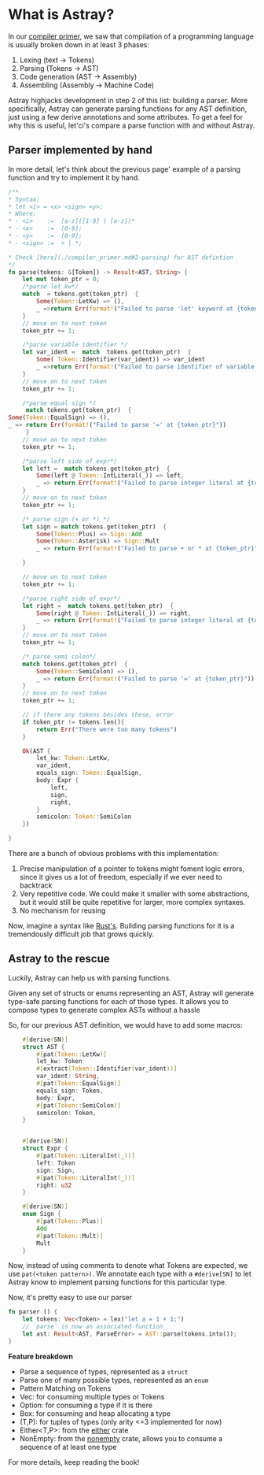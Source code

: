 # What is Astray?

In our [compiler primer](./compiler_primer.md), we saw that compilation of a programming language is usually broken down in at least 3 phases:

1. Lexing (text -> Tokens)
2. Parsing (Tokens -> AST)
3. Code generation (AST -> Assembly)
4. Assembling (Assembly -> Machine Code)

Astray highjacks development in step 2 of this list: building a parser.
More specifically, Astray can generate parsing functions for any AST definition, just using a few derive annotations and some attributes.
To get a feel for why this is useful, let'ci's compare a parse function with and without Astray.

## Parser implemented by hand

In more detail, let's think about the previous page' example of a parsing function and try to implement it by hand.

```rust
/**
* Syntax:
* let <i> = <x> <sign> <y>;
* Where:
* - <i>    :=  [a-z]([1-9] | [a-z])*
* - <x>    :=  [0-9];
* - <y>    :=  [0-9];
* - <sign> :=  + | *;

* Check [here](./compiler_primer.md#2-parsing) for AST defintion
*/
fn parse(tokens: &[Token]) -> Result<AST, String> {
    let mut token_ptr = 0;
    /*parse let kw*/
    match  = tokens.get(token_ptr)  {
        Some(Token::LetKw) => (),
        _ =>return Err(format!("Failed to parse 'let' keyword at {token_ptr}"))
    }
    // move on to next token
    token_ptr += 1;

    /*parse variable identifier */
    let var_ident =  match  tokens.get(token_ptr)  {
        Some( Token::Identifier(var_ident)) => var_ident
        _ =>return Err(format!("Failed to parse identifier of variable at {token_ptr}"))
    }
    // move on to next token
    token_ptr += 1;

    /*parse equal sign */
     match tokens.get(token_ptr)  {
Some(Token::EqualSign) => (),
_ => return Err(format!("Failed to parse '=' at {token_ptr}"))
     }
    // move on to next token
    token_ptr += 1;

    /*parse left side of expr*/
    let left =  match tokens.get(token_ptr)  {
        Some(left @ Token::IntLiteral(_)) => left,
        _ => return Err(format!("Failed to parse integer literal at {token_ptr}"))
    }
    // move on to next token
    token_ptr += 1;

    /* parse sign (+ or *) */
    let sign = match tokens.get(token_ptr)  {
        Some(Token::Plus) => Sign::Add
        Some(Token::Asterisk) => Sign::Mult
        _ => return Err(format!("Failed to parse + or * at {token_ptr}"))

    }

    // move on to next token
    token_ptr += 1;

    /*parse right side of expr*/
    let right =  match tokens.get(token_ptr)  {
        Some(right @ Token::IntLiteral(_)) => right,
        _ => return Err(format!("Failed to parse integer literal at {token_ptr}"))
    }
    // move on to next token
    token_ptr += 1;

    /* parse semi colon*/
    match tokens.get(token_ptr)  {
        Some(Token::SemiColon) => (),
        _ => return Err(format!("Failed to parse '=' at {token_ptr}"))
    }
    // move on to next token
    token_ptr += 1;

    // if there any tokens besides these, error
    if token_ptr != tokens.len(){
        return Err("There were too many tokens")
    }

    Ok(AST {
        let_kw: Token::LetKw,
        var_ident,
        equals_sign: Token::EqualSign,
        body: Expr {
            left,
            sign,
            right,
        }
        semicolon: Token::SemiColon
    })

}
```

There are a bunch of obvious problems with this implementation:
1. Precise manipulation of a pointer to tokens might foment logic errors, since it gives us a lot of freedom, especially if we ever need to backtrack  
2. Very repetitive code. We could make it smaller with some abstractions, but it would still be quite repetitive for larger, more complex syntaxes.
3. No mechanism for reusing 

Now, imagine a syntax like [Rust's](https://doc.rust-lang.org/stable/reference/). Building parsing functions for it is a tremendously difficult job that grows quickly.


## Astray to the rescue

Luckily, Astray can help us with parsing functions.

Given any set of structs or enums representing an AST, Astray will generate type-safe parsing functions for each of those types.
It allows you to compose types to generate complex ASTs without a hassle

So, for our previous AST definition, we would have to add some macros:

```rust
    #[derive(SN)]
    struct AST {
        #[pat(Token::LetKw)] 
        let_kw: Token
        #[extract(Token::Identifier(var_ident))] 
        var_ident: String,
        #[pat(Token::EqualSign)] 
        equals_sign: Token,
        body: Expr,
        #[pat(Token::SemiColon)] 
        semicolon: Token,
    }


    #[derive(SN)]
    struct Expr {
        #[pat(Token::LiteralInt(_))]
        left: Token
        sign: Sign,
        #[pat(Token::LiteralInt(_))]
        right: u32
    }

    #[derive(SN)]
    enum Sign {
        #[pat(Token::Plus)]
        Add
        #[pat(Token::Mult)]
        Mult
    }
```

Now, instead of using comments to denote what Tokens are expected, we use `pat(<token pattern>)`. 
We annotate each type with a `#derive[SN]` to let Astray know to implement parsing functions for this particular type.

Now, it's pretty easy to use our parser

```rust
fn parser () {
    let tokens: Vec<Token> = lex("let a = 1 + 1;")
    // `parse` is now an associated function
    let ast: Result<AST, ParseError> = AST::parse(tokens.into());
}

```

**Feature breakdown**

- Parse a sequence of types, represented as a `struct`
- Parse one of many possible types, represented as an `enum`
- Pattern Matching on Tokens
- Vec<T>: for consuming multiple types or Tokens
- Option<T>: for consuming a type if it is there
- Box<T>: for consuming and heap allocating a type
- (T,P): for tuples of types (only arity <=3 implemented for now)
- Either<T,P>: from the [either](https://crates.io/crates/either) crate
- NonEmpty<T>: from the [nonempty](https://crates.io/crates/nonempty) crate, allows you to consume a sequence of at least one type

For more details, keep reading the book!

